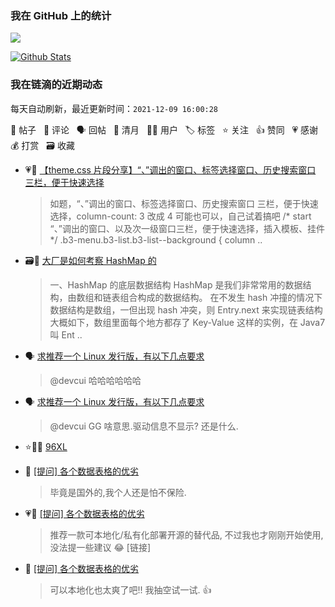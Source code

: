 ### 我在 GitHub 上的统计

<a title="Hits" target="_blank" href="https://github.com/Crowds21/Crowds21"><img src="https://hits.b3log.org/crowds21/crowds21.svg"></a>

[![Github Stats](https://github-readme-stats.vercel.app/api?username=crowds21&theme=tokyonight&show_icons=true)](https://github.com/crowds21)

<!--events start -->

### 我在链滴的近期动态

每天自动刷新，最近更新时间：`2021-12-09 16:00:28`

📝 帖子 &nbsp; 💬 评论 &nbsp; 🗣 回帖 &nbsp; 🌙 清月 &nbsp; 👨‍💻 用户 &nbsp; 🏷️ 标签 &nbsp; ⭐️ 关注 &nbsp; 👍 赞同 &nbsp; 💗 感谢 &nbsp; 💰 打赏 &nbsp; 🗃 收藏

* 💗📝 [【theme.css 片段分享】“、”调出的窗口、标签选择窗口、历史搜索窗口  三栏，便于快速选择](https://ld246.com/article/1638957530324)

  > 如题，“、”调出的窗口、标签选择窗口、历史搜索窗口 三栏，便于快速选择，column-count: 3 改成 4 可能也可以，自己试着搞吧 /* start “、”调出的窗口、以及次一级窗口三栏，便于快速选择，插入模板、挂件*/ .b3-menu.b3-list.b3-list--background { column ..
* 🗃📝 [大厂是如何考察 HashMap 的](https://ld246.com/article/1638861761867)

  > 一、HashMap 的底层数据结构 HashMap 是我们非常常用的数据结构，由数组和链表组合构成的数据结构。 在不发生 hash 冲撞的情况下数据结构是数组，一但出现 hash 冲突，则 Entry.next 来实现链表结构 大概如下，数组里面每个地方都存了 Key-Value 这样的实例，在 Java7 叫 Ent ..
* 🗣 [求推荐一个 Linux 发行版，有以下几点要求](https://ld246.com/article/1638416925026/comment/1638452130958#comments)

  > @devcui 哈哈哈哈哈哈
* 🗣 [求推荐一个 Linux 发行版，有以下几点要求](https://ld246.com/article/1638416925026/comment/1638452130958#comments)

  > @devcui GG 啥意思.驱动信息不显示? 还是什么.
* ⭐️👨‍💻 [96XL](https://ld246.com/member/96XL)

  > 
* 💬 [[提问] 各个数据表格的优劣](https://ld246.com/article/1638179178806/comment/1638367828188#comments)

  > 毕竟是国外的,我个人还是怕不保险.
* 💗💬 [[提问] 各个数据表格的优劣](https://ld246.com/article/1638179178806/comment/1638269317106#comments)

  > 推荐一款可本地化/私有化部署开源的替代品, 不过我也才刚刚开始使用, 没法提一些建议 😂 [链接]
* 💬 [[提问] 各个数据表格的优劣](https://ld246.com/article/1638179178806/comment/1638318568968#comments)

  > 可以本地化也太爽了吧!! 我抽空试一试. 👍


<!--events end -->
